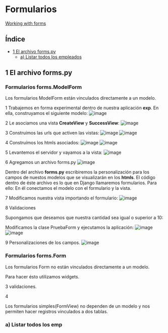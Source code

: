 # Formularios

[Working with forms](https://docs.djangoproject.com/en/5.1/topics/forms/)

## Índice

* [1 El archivo forms.py](#1-El-archivo-forms.py)
  * [a) Listar todos los empleados](#a-Listar-todos-los-empleados)

## 1 El archivo forms.py

### Formularios forms.ModelForm

Los formularios ModelForm están vinculados directamente a un modelo.

1 Trabajemos en forma experimental dentro de nuestra aplicación **exp**. En ella, construyamos el siguiente modelo:
![image](https://github.com/user-attachments/assets/2e9fc619-686b-4022-bb51-879a9b9c0184)

2 Le asociamos una vista **CreateView** y **SuccessView**:
![image](https://github.com/user-attachments/assets/e0d6a6fd-cae8-4674-a1dd-34f331aca7d5)

3 Construimos las urls que activen las vistas:
![image](https://github.com/user-attachments/assets/d1810929-1867-442f-8798-730cdc95cb93)
![image](https://github.com/user-attachments/assets/b36a2e8b-36d7-4628-8369-7c914491cbb7)

4 Construímos los htmls asociados:
![image](https://github.com/user-attachments/assets/491f46cb-a2db-4bc5-9977-eeb8aa5b8dcc)
![image](https://github.com/user-attachments/assets/05cd132a-e58e-4a81-8252-fa7234aae89a)

5 Levantemos el servidor y vayamos a la vista:
![image](https://github.com/user-attachments/assets/bb2df9bd-4dd2-4599-aa06-907021f33076)

6 Agregamos un archivo forms.py
![image](https://github.com/user-attachments/assets/631a515d-e257-485c-82cc-297bb1f5cf53)

Dentro del archivo **forms.py** escribiremos la personalización para los campos de nuestos modelos que se visualizarán en los **htmls**. El código dentro de éste archivo es lo que en Django llamaremos formularios. Para ello:
En él conectamos el modelo con el formulario y la vista.

7 Modificamos nuestra vista importando el formulario:
![image](https://github.com/user-attachments/assets/ef700024-45c2-423b-836d-0f6419d584b5)

8 Validaciones

Supongamos que deseamos que nuestra cantidad sea igual o superior a 10:

Modificamos la clase PruebaForm y ejecutamos la aplicación:
![image](https://github.com/user-attachments/assets/eaf054ff-d8ae-48a7-a55a-cb05c5cb0320)
![image](https://github.com/user-attachments/assets/03bb6857-4e0a-4463-ae97-6a16b155a602)

9 Personalizaciones de los campos.
![image](https://github.com/user-attachments/assets/3ebc5d75-bd44-4782-82ae-eae09c5a0450)

### Formularios forms.Form

Los formularios Form no están vinculados directamente a un modelo.

Para hacer ésto utilizamos widgets.









3 validaciones.

4 



Los formularios simples(FormView) no dependen de un modelo y nos permiten hacer registros vinculados a dos tablas.

### a) Listar todos los emp

